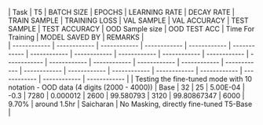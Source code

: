 | Task | T5 | BATCH SIZE | EPOCHS | LEARNING RATE | DECAY RATE | TRAIN SAMPLE | TRAINING LOSS | VAL SAMPLE | VAL ACCURACY | TEST SAMPLE | TEST ACCURACY | OOD Sample size | OOD TEST ACC | Time For Training | MODEL SAVED BY	| REMARKS	|	
| ------------ | ------------ | ------------ | ------------ | ------------ | ------------ | ------------ | ------------ | ------------ | ------------ | ------------ | ------------ | ------------ | ------------ | ------------ | ------------ | ------------ | ------------ | ------------ | ------------ | ------------ | ------------ | ------------ | ------------ | ------------ |
| Testing the fine-tuned mode with 10 notation - OOD data (4 digits (2000 - 4000)) |	Base |	32 | 25	| 5.00E-04 | -0.3 | 7280 | 0.000012 | 2600 | 99.580793 | 3120 | 99.80867347 | 6000 | 9.70% | around 1.5hr | Saicharan | No Masking, directly fine-tuned T5-Base | 
